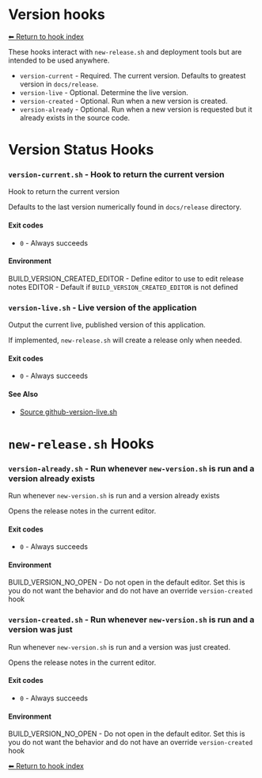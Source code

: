 # Version hooks

[⬅ Return to hook index](index.md)

These hooks interact with `new-release.sh` and deployment tools but are intended to be used anywhere.

- `version-current` - Required. The current version. Defaults to greatest version in `docs/release`.
- `version-live` - Optional. Determine the live version.
- `version-created` - Optional. Run when a new version is created.
- `version-already` - Optional. Run when a new version is requested but it already exists in the source code.

# Version Status Hooks


### `version-current.sh` - Hook to return the current version

Hook to return the current version

Defaults to the last version numerically found in `docs/release` directory.

#### Exit codes

- `0` - Always succeeds

#### Environment

BUILD_VERSION_CREATED_EDITOR - Define editor to use to edit release notes
EDITOR - Default if `BUILD_VERSION_CREATED_EDITOR` is not defined

### `version-live.sh` - Live version of the application

Output the current live, published version of this application.

If implemented, `new-release.sh` will create a release only when needed.

#### Exit codes

- `0` - Always succeeds

#### See Also

- [Source github-version-live.sh](https://github.com/zesk/build/blob/main/bin/build/pipeline/github-version-live.sh#L{line})

# `new-release.sh` Hooks


### `version-already.sh` - Run whenever `new-version.sh` is run and a version already exists

Run whenever `new-version.sh` is run and a version already exists

Opens the release notes in the current editor.

#### Exit codes

- `0` - Always succeeds

#### Environment

BUILD_VERSION_NO_OPEN - Do not open in the default editor. Set this is you do not want the behavior and do not have an override `version-created` hook

### `version-created.sh` - Run whenever `new-version.sh` is run and a version was just

Run whenever `new-version.sh` is run and a version was just created.

Opens the release notes in the current editor.

#### Exit codes

- `0` - Always succeeds

#### Environment

BUILD_VERSION_NO_OPEN - Do not open in the default editor. Set this is you do not want the behavior and do not have an override `version-created` hook

[⬅ Return to hook index](index.md)
